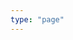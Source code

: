 ```yaml
---
type: "page"
---
```

<div class="card-group border border-primary">
<div class="js_include vritti_l2 " relativeUrlBase="../vritti/padachcheda/pada-1.1/1.1.1/"  title="पदच्छेदः" dataType="txt"> </div>  
<div class="js_include vritti_l1 " relativeUrlBase="../vritti/full_sutra/pada-1.1/1.1.1/"  title="सानुवृत्तिसूत्रम्" dataType="txt"> </div>  
<div class="js_include vritti_l2 collapsed " relativeUrlBase="../vritti/adhikara/pada-1.1/1.1.1/"  title="अधिकारः" dataType="txt"> </div>  
<div class="js_include vritti_l2 collapsed " relativeUrlBase="../vritti/anuvritti/pada-1.1/1.1.1/"  title="अनुवृत्तिः" dataType="txt"> </div>  
<div class="js_include vritti_l2 collapsed " relativeUrlBase="../vritti/topic/pada-1.1/1.1.1/"  title="विषयः" dataType="txt"> </div>  
</div>
<div class="card-group border border-secondary">
<div class="js_include vritti_l1" relativeUrlBase="../vritti/sumit_garg_english/pada-1.1/1.1.1/"  title="गार्गसुमितानुवादः" dataType="txt"> </div>  
<div class="js_include vritti_l1 collapsed" relativeUrlBase="../vritti/satishabodha/pada-1.1/1.1.1/"  title="सतीशबोधः"> </div>  
</div>
<div class="card-group border border-primary">
<div class="js_include vritti_l1" relativeUrlBase="../vritti/kashika/pada-1.1/1.1.1/" title="काशिका"> </div>  
<div class="js_include collapsed vritti_l2" relativeUrlBase="../vritti/nyasa/pada-1.1/1.1.1/"  title="न्यासः"> </div>  
<div class="js_include collapsed vritti_l2" relativeUrlBase="../vritti/padamanjari/pada-1.1/1.1.1/"  title="पदमञ्जरी"> </div>  
</div>
<div class="js_include vritti_l1" relativeUrlBase="../vritti/mahabhashyam/pada-1.1/1.1.1/" title="महाभाष्यम्"> </div>  
<div class="card-group border border-primary">
<div class="js_include vritti_l1" relativeUrlBase="../vritti/siddhantakaumudi/pada-1.1/1.1.1/"  title="सिद्धान्तकौमुदी"> </div>  
<div class="js_include collapsed vritti_l2" relativeUrlBase="../vritti/balamanorama/pada-1.1/1.1.1/"  title="बालमनोरमा"> </div>  
<div class="js_include collapsed vritti_l2" relativeUrlBase="../vritti/tattvabodhini/pada-1.1/1.1.1/"  title="तत्त्वबोधिनी"> </div>  
</div>  
<div class="js_include vritti_l1" relativeUrlBase="../vritti/laghusiddhantakaumudi/pada-1.1/1.1.1/"  title="लघुकौमुदी"> </div>  
